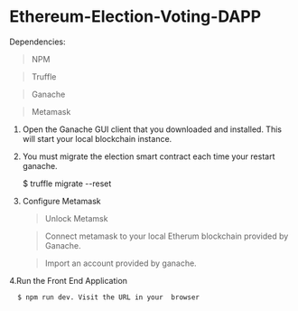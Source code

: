 # Ethereum-Election-Voting-DAPP


Dependencies:

  >NPM
  
  >Truffle
  
  >Ganache
  
  >Metamask
  
  1. Open the Ganache GUI client that you downloaded and installed. This will start your local blockchain instance.
  
  2. You must migrate the election smart contract each time your restart ganache.
  
      $ truffle migrate --reset
      
  3. Configure Metamask
  
     > Unlock Metamsk
    
     > Connect metamask to your local Etherum blockchain provided by Ganache.
    
     >Import an account provided by ganache.
    
  4.Run the Front End Application
  
      $ npm run dev. Visit the URL in your  browser
      
